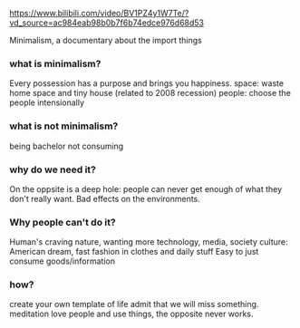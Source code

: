 https://www.bilibili.com/video/BV1PZ4y1W7Te/?vd_source=ac984eab98b0b7f6b74edce976d68d53

Minimalism, a documentary about the import things

### what is minimalism?
Every possession has a purpose and brings you happiness.
space: waste home space and tiny house (related to 2008 recession)
people: choose the people intensionally

### what is not minimalism?
being bachelor
not consuming

### why do we need it?
On the oppsite is a deep hole: people can never get enough of what they don't really want.
Bad effects on the environments.

### Why people can't do it?
Human's craving nature, wanting more
technology, media, society
culture: American dream, fast fashion in clothes and daily stuff
Easy to just consume goods/information

### how?
create your own template of life
admit that we will miss something.
meditation
love people and use things, the opposite never works.
